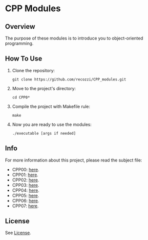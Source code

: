 <h1>CPP Modules</h1>
<h2>Overview</h2>
The purpose of these modules is to introduce you to object-oriented programming.
<h2>How To Use</h2>
<ol>
  <li>Clone the repository:</li>
  <pre><code>git clone https://github.com/recozzi/CPP_modules.git</code></pre>
  <li>Move to the project's directory:</li>
  <pre><code>cd CPP0*</code></pre>
  <li>Compile the project with Makefile rule:</li>
  <pre><code>make</code></pre>
  <li>Now you are ready to use the modules:</li>
  <pre><code>./executable [args if needed]</code></pre>
</ol>
<h2>Info</h2>
For more information about this project, please read the subject file:
<ul>
    <li>CPP00: <a href="https://github.com/recozzi/CPPmodules_42/blob/master/CPP00/en.subject.pdf">here</a>.</li>
    <li>CPP01: <a href="https://github.com/recozzi/CPPmodules_42/blob/master/CPP01/en.subject.pdf">here</a>.</li>
    <li>CPP02: <a href="https://github.com/recozzi/CPPmodules_42/blob/master/CPP02/en.subject.pdf">here</a>.</li>
    <li>CPP03: <a href="https://github.com/recozzi/CPPmodules_42/blob/master/CPP03/en.subject.pdf">here</a>.</li>
    <li>CPP04: <a href="https://github.com/recozzi/CPPmodules_42/blob/master/CPP04/en.subject.pdf">here</a>.</li>
    <li>CPP05: <a href="https://github.com/recozzi/CPPmodules_42/blob/master/CPP05/en.subject.pdf">here</a>.</li>
    <li>CPP06: <a href="https://github.com/recozzi/CPPmodules_42/blob/master/CPP06/en.subject.pdf">here</a>.</li>
	<li>CPP07: <a href="https://github.com/recozzi/CPPmodules_42/blob/master/CPP07/en.subject.pdf">here</a>.</li>
</ul>
<h2>License</h2>
See <a href="https://github.com/recozzi/CPPmodules_42/blob/master/LICENSE">License</a>.
